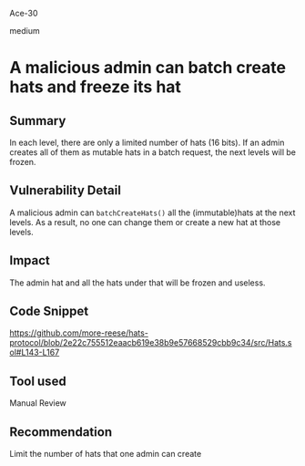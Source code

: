 Ace-30

medium

# A malicious admin can batch create hats and freeze its hat

## Summary
In each level, there are only a limited number of hats (16 bits). 
If an admin creates all of them as mutable hats in a batch request, the next levels will be frozen.
 
## Vulnerability Detail
A malicious admin can `batchCreateHats()` all the (immutable)hats at the next levels.
As a result, no one can change them or create a new hat at those levels.

## Impact
The admin hat and all the hats under that will be frozen and useless.

## Code Snippet
https://github.com/more-reese/hats-protocol/blob/2e22c755512eaacb619e38b9e57668529cbb9c34/src/Hats.sol#L143-L167
## Tool used

Manual Review

## Recommendation
Limit the number of hats that one admin can create